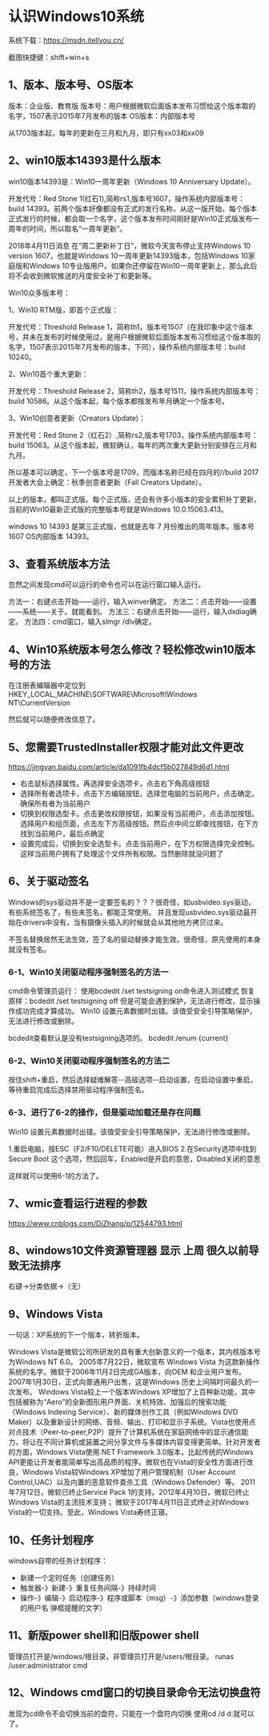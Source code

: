 # 认识Windows10系统

系统下载：https://msdn.itellyou.cn/

截图快捷键：shift+win+s

## 1、版本、版本号、OS版本
版本：企业版、教育版
版本号：用户根据微软后面版本发布习惯给这个版本取的名字，1507表示2015年7月发布的版本
OS版本：内部版本号

从1703版本起，每年的更新在三月和九月，即只有xx03和xx09

## 2、win10版本14393是什么版本
win10版本14393是：Win10一周年更新（Windows 10 Anniversary Update）。

开发代号：Red Stone 1(红石1),简称rs1,版本号1607，操作系统内部版本号：build 14393。前两个版本好像都没有正式的发行名称，从这一版开始，每个版本正式发行的时候，都会取一个名字，这个版本发布时间刚好是Win10正式版发布一周年的时间，所以取名“一周年更新”。

2018年4月11日消息 在“周二更新补丁日”，微软今天宣布停止支持Windows 10 version 1607，也就是Windows 10一周年更新14393版本，包括Windows 10家庭版和Windows 10专业版用户。如果你还停留在Win10一周年更新上，那么此后将不会收到微软推送的月度安全补丁和更新等。

Win10众多版本号：

1、Win10 RTM版，即首个正式版：

开发代号：Threshold Release 1，简称th1，版本号1507（在我印象中这个版本号，并未在发布的时候使用过，是用户根据微软后面版本发布习惯给这个版本取的名字，1507表示2015年7月发布的版本，下同），操作系统内部版本号：build 10240。

2、Win10首个重大更新：

开发代号：Threshold Release 2，简称th2，版本号1511，操作系统内部版本号：build 10586。从这个版本起，每个版本都按发布年月确定一个版本号。

3、Win10创意者更新（Creators Update)：

开发代号：Red Stone 2（红石2）,简称rs2,版本号1703，操作系统内部版本号：build 15063。从这个版本起，微软确认，每年的两次重大更新分别安排在三月和九月。

所以基本可以确定，下一个版本号是1709，而版本名称已经在四月的//build 2017开发者大会上确定：秋季创意者更新（Fall Creators Update）。

以上的版本，都叫正式版。每个正式版，还会有许多小版本的安全累积补丁更新，当前的Win10最新正式版的完整版本号就是Windows 10.0.15063.413。

windows 10 14393 是第三正式版，也就是去年 7 月份推出的周年版本。版本号 1607  OS内部版本 14393。

## 3、查看系统版本方法

忽然之间发现cmd可以运行的命令也可以在运行窗口输入运行。

方法一：右键点击开始——运行，输入winver确定。
方法二：点击开始——设置——系统——关于。就能看到。
方法三：右键点击开始——运行，输入dxdiag确定。
方法四：cmd窗口，输入slmgr /dlv确定。

## 4、Win10系统版本号怎么修改？轻松修改win10版本号的方法
在注册表编辑器中定位到 HKEY_LOCAL_MACHINE\SOFTWARE\Microsoft\Windows NT\CurrentVersion

然后就可以随便修改信息了。

## 5、您需要TrustedInstaller权限才能对此文件更改
https://jingyan.baidu.com/article/da1091fb4dcf5b027849d6d1.html

- 右击鼠标选择属性。再选择安全选项卡，点击右下角高级按钮
- 选择所有者选项卡，点击下方编辑按钮，选择您电脑的当前用户，点击确定。确保所有者为当前用户
- 切换到权限选型卡。点击更改权限按钮，如果没有当前用户，点击添加按钮。选择用户和组页面，点击左下方高级按钮。然后点中间立即查找按钮，在下方找到当前用户，最后点确定
- 设置完成后，切换到安全选型卡。点击当前用户，在下方权限选择完全控制。这样当前用户拥有了处理这个文件所有权限。当然删除就没问题了

## 6、关于驱动签名
Windows的sys驱动并不是一定要签名的？？？很奇怪，如usbvideo.sys驱动，有些系统签名了，有些未签名，都能正常使用。
并且发现usbvideo.sys驱动最开始在drivers中没有，当有摄像头插入的时候就会从其他地方拷贝过来。

不签名替换居然无法生效，签了名的驱动替换才能生效。很奇怪，原先使用的本身就没有签名。

### 6-1、Win10关闭驱动程序强制签名的方法一
cmd命令管理员运行：
使用bcdedit /set testsigning on命令进入测试模式
恢复原样：bcdedit /set testsigning off
但是可能会遇到保护，无法进行修改，显示操作成功完成才算成功。
Win10 设置元素数据时出错。该值受安全引导策略保护，无法进行修改或删除。

bcdedit查看默认是没有testsigning选项的。
bcdedit /enum {current}

### 6-2、Win10关闭驱动程序强制签名的方法二
按住shift+重启，然后选择疑难解答--高级选项--启动设置，在启动设置中重启，等待重启完成后选择禁用驱动程序强制签名。

### 6-3、进行了6-2的操作，但是驱动加载还是存在问题
Win10 设置元素数据时出错。该值受安全引导策略保护，无法进行修改或删除。

1.重启电脑，按ESC（F2/F10/DELETE可能）进入BIOS
2.在Security选项中找到Secure Boot 这个选项，然后回车，Enabled是开启的意思，Disabled关闭的意思

这样就可以使用6-1的方法了。

## 7、wmic查看运行进程的参数
https://www.cnblogs.com/DiZhang/p/12544793.html

## 8、windows10文件资源管理器 显示 上周 很久以前导致无法排序
右键->分类依据->（无）

## 9、Windows Vista
一句话：XP系统的下一个版本，转折版本。

Windows Vista是微软公司所研发的具有重大创新意义的一个版本，其内核版本号为Windows NT 6.0。
2005年7月22日，微软宣布 Windows Vista 为这款新操作系统的名字。微软于2006年11月2日完成GA版本，向OEM 和企业用户发布。2007年1月30日，正式向普通用户出售，这是Windows 历史上间隔时间最久的一次发布。
Windows Vista较上一个版本Windows XP增加了上百种新功能，其中包括被称为“Aero”的全新图形用户界面、关机特效、加强后的搜索功能（Windows Indexing Service）、新的媒体创作工具（例如Windows DVD Maker）以及重新设计的网络、音频、输出、打印和显示子系统。Vista也使用点对点技术（Peer-to-peer,P2P）提升了计算机系统在家庭网络中的显示通信能力，将让在不同计算机或装置之间分享文件与多媒体内容变得更简单。针对开发者的方面，Windows Vista使用.NET Framework 3.0版本，比起传统的Windows API更能让开发者能简单写出高品质的程序。微软也在Vista的安全性方面进行改良，Windows Vista较Windows XP增加了用户管理机制（User Account Control,UAC）以及内置的恶意软件查杀工具（Windows Defender）等。
2011年7月12日，微软已终止Service Pack 1的支持。2012年4月10日，微软已终止Windows Vista的主流技术支持；
微软于2017年4月11日正式终止对Windows Vista的一切支持。至此，Windows Vista寿终正寝。

## 10、任务计划程序
windows自带的任务计划程序：
- 新建一个定时任务（创建任务）
- 触发器-》新建-》重复任务间隔-》持续时间
- 操作-》编辑-》启动程序-》程序或脚本（msg）-》添加参数（windows登录的用户名 弹框提醒的文字）

## 11、新版power shell和旧版power shell
管理员打开是/windows/根目录，非管理员打开是/users/根目录。
runas /user:administrator cmd

## 12、Windows cmd窗口的切换目录命令无法切换盘符
发现为cd命令不会切换当前的盘符，只能在一个盘符内切换
使用cd /d d:就可以了。